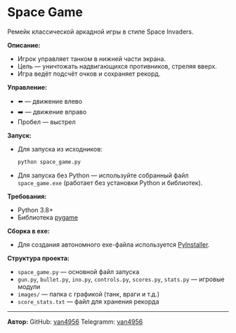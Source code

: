 # Space Game

Ремейк классической аркадной игры в стиле Space Invaders.

**Описание:**
- Игрок управляет танком в нижней части экрана.
- Цель — уничтожать надвигающихся противников, стреляя вверх.
- Игра ведёт подсчёт очков и сохраняет рекорд.

**Управление:**
- ⬅️ — движение влево
- ➡️ — движение вправо
- Пробел — выстрел

**Запуск:**
- Для запуска из исходников:
  ```sh
  python space_game.py
  ```
- Для запуска без Python — используйте собранный файл `space_game.exe` (работает без установки Python и библиотек).

**Требования:**
- Python 3.8+
- Библиотека [pygame](https://www.pygame.org/)

**Сборка в exe:**
- Для создания автономного exe-файла используется [PyInstaller](https://pyinstaller.org/).

**Структура проекта:**
- `space_game.py` — основной файл запуска
- `gun.py`, `bullet.py`, `ino.py`, `controls.py`, `scores.py`, `stats.py` — игровые модули
- `images/` — папка с графикой (танк, враги и т.д.)
- `score_stats.txt` — файл для хранения рекорда

---

**Автор:**
GitHub: [van4956](https://github.com/van4956)
Telegramm: [van4956](tg://user?id=459148628)
